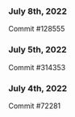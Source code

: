 ### July 8th, 2022

Commit #128555

### July 5th, 2022

Commit #314353


### July 4th, 2022

Commit #72281
